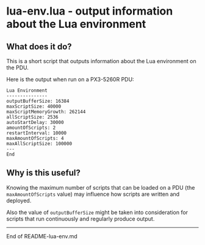 # lua-env.lua - output information about the Lua environment

## What does it do?

This is a short script that outputs information about the
Lua environment on the PDU.

Here is the output when run on a PX3-5260R PDU:

```
Lua Environment
---------------
outputBufferSize: 16384
maxScriptSize: 40000
maxScriptMemoryGrowth: 262144
allScriptSize: 2536
autoStartDelay: 30000
amountOfScripts: 2
restartInterval: 10000
maxAmountOfScripts: 4
maxAllScriptSize: 100000
---
End
```

## Why is this useful?

Knowing the maximum number of scripts that can be loaded on a PDU (the `maxAmountOfScripts` value)
may influence how scripts are written and deployed.

Also the value of `outputBufferSize` might be taken into consideration for scripts that run
continuously and regularly produce output.

----------------------------------------------------

End of README-lua-env.md

